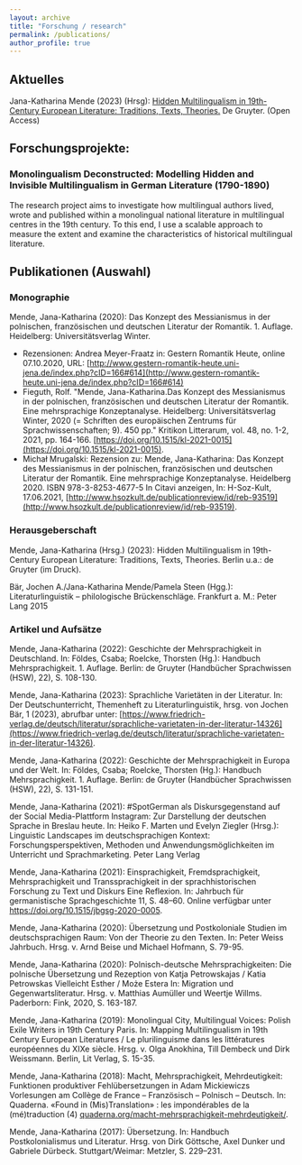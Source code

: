 ```yaml
---
layout: archive
title: "Forschung / research"
permalink: /publications/
author_profile: true
---
```

## Aktuelles

Jana-Katharina Mende (2023) (Hrsg): [Hidden Multilingualism in 19th-Century European Literature: Traditions, Texts, Theories.](https://www.degruyter.com/document/doi/10.1515/9783110778656/html) De Gruyter. (Open Access)

## Forschungsprojekte:

### Monolingualism Deconstructed: Modelling Hidden and Invisible Multilingualism in German Literature (1790-1890)
The research project aims to  investigate how multilingual authors lived, wrote and published within a monolingual national literature in multilingual centres in the 19th century. To this end, I use a scalable approach to measure the extent and examine the characteristics of historical multilingual literature.




## Publikationen (Auswahl)

### Monographie

Mende, Jana-Katharina (2020): Das Konzept des Messianismus in der polnischen, französischen und deutschen Literatur der Romantik. 1. Auflage. Heidelberg: Universitätsverlag Winter. 
* Rezensionen: Andrea Meyer-Fraatz in: Gestern Romantik Heute, online 07.10.2020, URL: [http://www.gestern-romantik-heute.uni-jena.de/index.php?cID=166#614](http://www.gestern-romantik-heute.uni-jena.de/index.php?cID=166#614)
* Fieguth, Rolf. "Mende, Jana-Katharina.Das Konzept des Messianismus in der polnischen, französischen und deutschen Literatur der Romantik. Eine mehrsprachige Konzeptanalyse. Heidelberg: Universitätsverlag Winter, 2020 (= Schriften des europäischen Zentrums für Sprachwissenschaften; 9). 450 pp." Kritikon Litterarum, vol. 48, no. 1-2, 2021, pp. 164-166. [https://doi.org/10.1515/kl-2021-0015](https://doi.org/10.1515/kl-2021-0015).
* Michał Mrugalski: Rezension zu: Mende, Jana-Katharina: Das Konzept des Messianismus in der polnischen, französischen und deutschen Literatur der Romantik. Eine mehrsprachige Konzeptanalyse. Heidelberg  2020. ISBN 978-3-8253-4677-5 In Citavi anzeigen, In: H-Soz-Kult, 17.06.2021, [http://www.hsozkult.de/publicationreview/id/reb-93519](http://www.hsozkult.de/publicationreview/id/reb-93519).

### Herausgeberschaft
Mende, Jana-Katharina (Hrsg.) (2023): Hidden Multilingualism in 19th-Century European Literature: Traditions, Texts, Theories. Berlin u.a.: de Gruyter (im Druck).

Bär, Jochen A./Jana-Katharina Mende/Pamela Steen (Hgg.): Literaturlinguistik – philologische Brückenschläge. Frankfurt a. M.: Peter Lang 2015

### Artikel und Aufsätze
Mende, Jana-Katharina (2022): Geschichte der Mehrsprachigkeit in Deutschland. In: Földes, Csaba; Roelcke, Thorsten (Hg.): Handbuch Mehrsprachigkeit. 1. Auflage. Berlin: de Gruyter (Handbücher Sprachwissen (HSW), 22), S. 108-130. 

Mende, Jana-Katharina (2023): Sprachliche Varietäten in der Literatur. In: Der Deutschunterricht, Themenheft zu Literaturlinguistik, hrsg. von Jochen Bär, 1 (2023), abrufbar unter: [https://www.friedrich-verlag.de/deutsch/literatur/sprachliche-varietaten-in-der-literatur-14326](https://www.friedrich-verlag.de/deutsch/literatur/sprachliche-varietaten-in-der-literatur-14326).

Mende, Jana-Katharina (2022): Geschichte der Mehrsprachigkeit in Europa und der Welt. In: Földes, Csaba; Roelcke, Thorsten (Hg.): Handbuch Mehrsprachigkeit. 1. Auflage. Berlin: de Gruyter (Handbücher Sprachwissen (HSW), 22), S. 131-151. 

Mende, Jana-Katharina (2021): #SpotGerman als Diskursgegenstand auf der Social Media-Plattform Instagram: Zur Darstellung der deutschen Sprache in Breslau heute. In: Heiko F. Marten und Evelyn Ziegler (Hrsg.): Linguistic Landscapes im deutschsprachigen Kontext: Forschungsperspektiven, Methoden und Anwendungsmöglichkeiten im Unterricht und Sprachmarketing. Peter Lang Verlag 

Mende, Jana-Katharina (2021): Einsprachigkeit, Fremdsprachigkeit, Mehrsprachigkeit und Transsprachigkeit in der sprachhistorischen Forschung zu Text und Diskurs Eine Reflexion. In: Jahrbuch für germanistische Sprachgeschichte 11, S. 48–60. Online verfügbar unter https://doi.org/10.1515/jbgsg-2020-0005.

Mende, Jana-Katharina (2020): Übersetzung und Postkoloniale Studien im deutschsprachigen Raum: Von der Theorie zu den Texten. In: Peter Weiss Jahrbuch. Hrsg. v. Arnd Beise und Michael Hofmann, S. 79-95. 

Mende, Jana-Katharina (2020): Polnisch-deutsche Mehrsprachigkeiten: Die polnische Übersetzung und Rezeption von Katja Petrowskajas / Katia Petrowskas Vielleicht Esther / Może Estera In: Migration und Gegenwartsliteratur. Hrsg. v. Matthias Aumüller und Weertje Willms. Paderborn: Fink, 2020, S. 163-187. 

Mende, Jana-Katharina (2019): Monolingual City, Multilingual Voices: Polish Exile Writers in 19th Century Paris. In: Mapping Multilingualism in 19th Century European Literatures / Le plurilinguisme dans les littératures européennes du XIXe siècle. Hrsg. v. Olga Anokhina, Till Dembeck und Dirk Weissmann. Berlin, Lit Verlag, S. 15-35.

Mende, Jana-Katharina (2018): Macht, Mehrsprachigkeit, Mehrdeutigkeit: Funktionen produktiver Fehlübersetzungen in Adam Mickiewiczs Vorlesungen am Collège de France – Französisch – Polnisch – Deutsch. In: Quaderna. «Found in (Mis)Translation» : les impondérables de la (mé)traduction (4) [quaderna.org/macht-mehrsprachigkeit-mehrdeutigkeit/](http://quaderna.org/macht-mehrsprachigkeit-mehrdeutigkeit/).

Mende, Jana-Katharina (2017): Übersetzung. In: Handbuch Postkolonialismus und Literatur. Hrsg. von Dirk Göttsche, Axel Dunker und Gabriele Dürbeck. Stuttgart/Weimar: Metzler, S. 229–231.
